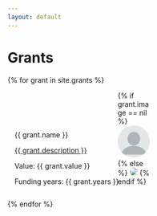 ```yaml
---
layout: default
---
```


# Grants

<div class="flex">
{% for grant in site.grants %}
<div class="flex one four-600 card" style="padding: 1em;">
    <div>
        <div style="width: 64px; height: 64px; margin:auto; display:block">
            {% if grant.image == nil %}
            <img src="/images/blank-profile-picture.png" style="max-height: 100%; width: 100%; border-radius:50%; object-fit: cover">
            {% else %}
            <img src="{{ grant.image }}" style="max-height: 100%; width: 100%; border-radius:50%; object-fit: cover">
            {% endif %}
        </div>
    </div>        
    <div class="full half-600">
    	<p>{{ grant.name }}</p>
        <a href="{{ grant.id }}" style="display:block">{{ grant.description }}</a>
      	<p>Value: {{ grant.value }}</p>
     	<p>Funding years: {{ grant.years }}</p>
    </div>
</div>
{% endfor %}
</div>